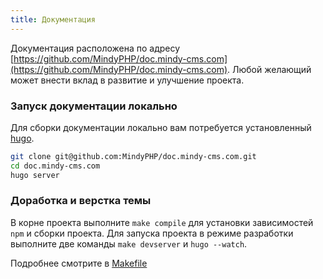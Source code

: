 ```yaml
---
title: Документация
---
```


Документация расположена по адресу [https://github.com/MindyPHP/doc.mindy-cms.com](https://github.com/MindyPHP/doc.mindy-cms.com).
Любой желающий может внести вклад в развитие и улучшение проекта.

### Запуск документации локально

Для сборки документации локально вам потребуется установленный [hugo](https://gohugo.io/).

```bash
git clone git@github.com:MindyPHP/doc.mindy-cms.com.git
cd doc.mindy-cms.com
hugo server
```

### Доработка и верстка темы

В корне проекта выполните `make compile` для установки зависимостей `npm` и сборки проекта.
Для запуска проекта в режиме разработки выполните две команды `make devserver` и `hugo --watch`.

Подробнее смотрите в [Makefile](https://github.com/MindyPHP/doc.mindy-cms.com/blob/master/Makefile)
